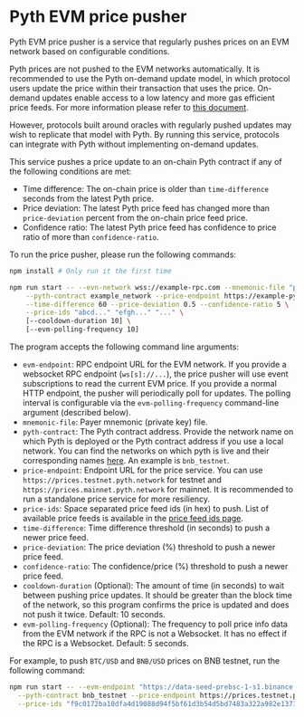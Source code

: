 # Pyth EVM price pusher

Pyth EVM price pusher is a service that regularly pushes prices on an EVM network based on configurable conditions.

Pyth prices are not pushed to the EVM networks automatically. It is recommended to use the Pyth on-demand update
model, in which protocol users update the price within their transaction that uses the price. On-demand updates
enable access to a low latency and more gas efficient price feeds. For more information please refer
to [this document](../pyth-evm-js/README.md#how-pyth-works-on-evm-chains).

However, protocols built around oracles with regularly pushed updates may wish to replicate that model with Pyth.
By running this service, protocols can integrate with Pyth without implementing on-demand updates.

This service pushes a price update to an on-chain Pyth contract if any
of the following conditions are met:

- Time difference: The on-chain price is older than `time-difference` seconds
  from the latest Pyth price.
- Price deviation: The latest Pyth price feed has changed more than `price-deviation` percent
  from the on-chain price feed price.
- Confidence ratio: The latest Pyth price feed has confidence to price ratio of more than
  `confidence-ratio`.

To run the price pusher, please run the following commands:

```sh
npm install # Only run it the first time

npm run start -- --evn-network wss://example-rpc.com --mnemonic-file "path/to/mnemonic.txt" \
    --pyth-contract example_network --price-endpoint https://example-pyth-price.com \
    --time-difference 60 --price-deviation 0.5 --confidence-ratio 5 \
    --price-ids "abcd..." "efgh..." "..." \
    [--cooldown-duration 10] \
    [--evm-polling-frequency 10]
```

The program accepts the following command line arguments:

- `evm-endpoint`: RPC endpoint URL for the EVM network. If you provide a websocket RPC endpoint (`ws[s]://...`),
  the price pusher will use event subscriptions to read the current EVM price. If you provide a normal
  HTTP endpoint, the pusher will periodically poll for updates. The polling interval is configurable via
  the `evm-polling-frequency` command-line argument (described below).
- `mnemonic-file`: Payer mnemonic (private key) file.
- `pyth-contract`: The Pyth contract address. Provide the network name on which Pyth is deployed
  or the Pyth contract address if you use a local network.
  You can find the networks on which pyth is live and their corresponding names
  [here](../pyth-evm-js/src/index.ts#L13). An example is `bnb_testnet`.
- `price-endpoint`: Endpoint URL for the price service. You can use
  `https://prices.testnet.pyth.network` for testnet and
  `https://prices.mainnet.pyth.network` for mainnet. It is recommended
  to run a standalone price service for more resiliency.
- `price-ids`: Space separated price feed ids (in hex) to push. List of available
  price feeds is available in the [price feed ids page][].
- `time-difference`: Time difference threshold (in seconds) to push a newer price feed.
- `price-deviation`: The price deviation (%) threshold to push a newer price feed.
- `confidence-ratio`: The confidence/price (%) threshold to push a newer price feed.
- `cooldown-duration` (Optional): The amount of time (in seconds) to wait between pushing
  price updates. It should be greater than the block time of the network, so this
  program confirms the price is updated and does not push it twice. Default: 10 seconds.
- `evm-polling-frequency` (Optional): The frequency to poll price info data from the EVM network
  if the RPC is not a Websocket. It has no effect if the RPC is a Websocket.
  Default: 5 seconds.

[price feed ids page]: https://pyth.network/developers/price-feed-ids/#pyth-cross-chain-testnet

For example, to push `BTC/USD` and `BNB/USD` prices on BNB testnet, run the following command:

```sh
npm run start -- --evm-endpoint "https://data-seed-prebsc-1-s1.binance.org:8545" --mnemonic-file "path/to/mnemonic.txt" \
  --pyth-contract bnb_testnet --price-endpoint https://prices.testnet.pyth.network \
  --price-ids "f9c0172ba10dfa4d19088d94f5bf61d3b54d5bd7483a322a982e1373ee8ea31b" "ecf553770d9b10965f8fb64771e93f5690a182edc32be4a3236e0caaa6e0581a" \ --time-difference 60 --price-deviation 0.5 --confidence-ratio 1
```
